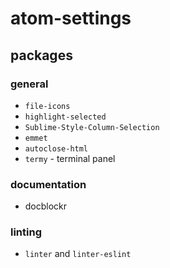 # atom-settings

## packages

### general

- `file-icons`
- `highlight-selected`
- `Sublime-Style-Column-Selection`
- `emmet`
- `autoclose-html`
- `termy` - terminal panel


### documentation

- docblockr

### linting

- `linter` and `linter-eslint`
